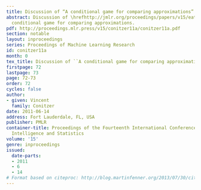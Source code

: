 ```yaml
---
title: Discussion of “A conditional game for comparing approximations”
abstract: Discussion of \hrefhttp://jmlr.org/proceedings/papers/v15/eaton11a.htmlA
  conditional game for comparing approximations.
pdf: http://proceedings.mlr.press/v15/conitzer11a/conitzer11a.pdf
section: notable
layout: inproceedings
series: Proceedings of Machine Learning Research
id: conitzer11a
month: 0
tex_title: Discussion of ``A conditional game for comparing approximations''
firstpage: 72
lastpage: 73
page: 72-73
order: 72
cycles: false
author:
- given: Vincent
  family: Conitzer
date: 2011-06-14
address: Fort Lauderdale, FL, USA
publisher: PMLR
container-title: Proceedings of the Fourteenth International Conference on Artificial
  Intelligence and Statistics
volume: '15'
genre: inproceedings
issued:
  date-parts:
  - 2011
  - 6
  - 14
# Format based on citeproc: http://blog.martinfenner.org/2013/07/30/citeproc-yaml-for-bibliographies/
---
```

